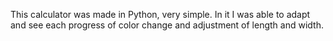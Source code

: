 This calculator was made in Python, very simple. In it I was able to adapt and see each progress of color change and adjustment of length and width.
